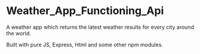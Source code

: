 # Weather_App_Functioning_Api
A weather app which returns the latest weather results for every city around the world.

Built with pure JS, Express, Html and some other npm modules.
